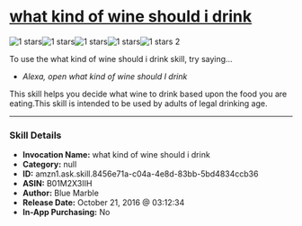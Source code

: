 # [what kind of wine should i drink](http://alexa.amazon.com/#skills/amzn1.ask.skill.8456e71a-c04a-4e8d-83bb-5bd4834ccb36)
![1 stars](../../images/ic_star_black_18dp_1x.png)![1 stars](../../images/ic_star_border_black_18dp_1x.png)![1 stars](../../images/ic_star_border_black_18dp_1x.png)![1 stars](../../images/ic_star_border_black_18dp_1x.png)![1 stars](../../images/ic_star_border_black_18dp_1x.png) 2

To use the what kind of wine should i drink skill, try saying...

* *Alexa, open what kind of wine should I drink*

This skill helps you decide what wine to drink based upon the food you are eating.This skill is intended to be used by adults of legal drinking age.

***

### Skill Details

* **Invocation Name:** what kind of wine should i drink
* **Category:** null
* **ID:** amzn1.ask.skill.8456e71a-c04a-4e8d-83bb-5bd4834ccb36
* **ASIN:** B01M2X3IIH
* **Author:** Blue Marble
* **Release Date:** October 21, 2016 @ 03:12:34
* **In-App Purchasing:** No
